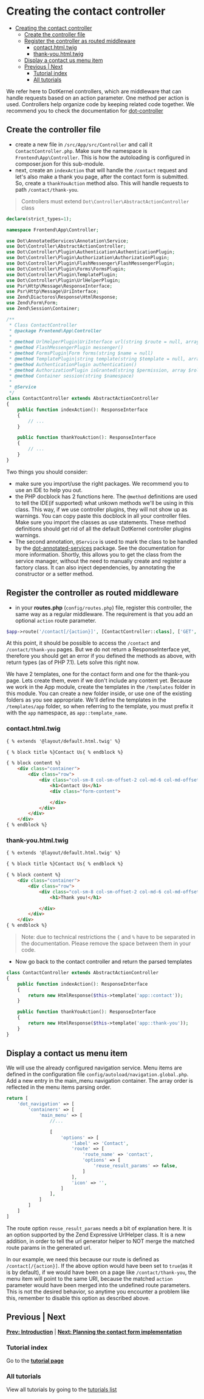 # Creating the contact controller

- [Creating the contact controller](#creating-the-contact-controller)
    - [Create the controller file](#create-the-controller-file)
    - [Register the controller as routed middleware](#register-the-controller-as-routed-middleware)
        - [contact.html.twig](#contacthtmltwig)
        - [thank-you.html.twig](#thank-youhtmltwig)
    - [Display a contact us menu item](#display-a-contact-us-menu-item)
    - [Previous | Next](#previous-next)
        - [Tutorial index](#tutorial-index)
        - [All tutorials](#all-tutorials)

We refer here to DotKernel controllers, which are middleware that can handle requests based on an action parameter.
One method per action is used. Controllers help organize code by keeping related code together.
We recommend you to check the documentation for [dot-controller](https://github.com/dotkernel/dot-controller)

## Create the controller file

- create a new file in `/src/App/src/Controller` and call it `ContactController.php`. Make sure the namespace is `Frontend\App\Controller`. This is how the autoloading is configured in composer.json for this sub-module.
- next, create an `indexAction` that will handle the `/contact` request and let's also make a thank you page, after the contact form is submitted. So, create a `thankYouAction` method also. This will handle requests to path `/contact/thank-you`.

> Controllers must extend `Dot\Controller\AbstractActionController` class

```php
declare(strict_types=1);

namespace Frontend\App\Controller;

use Dot\AnnotatedServices\Annotation\Service;
use Dot\Controller\AbstractActionController;
use Dot\Controller\Plugin\Authentication\AuthenticationPlugin;
use Dot\Controller\Plugin\Authorization\AuthorizationPlugin;
use Dot\Controller\Plugin\FlashMessenger\FlashMessengerPlugin;
use Dot\Controller\Plugin\Forms\FormsPlugin;
use Dot\Controller\Plugin\TemplatePlugin;
use Dot\Controller\Plugin\UrlHelperPlugin;
use Psr\Http\Message\ResponseInterface;
use Psr\Http\Message\UriInterface;
use Zend\Diactoros\Response\HtmlResponse;
use Zend\Form\Form;
use Zend\Session\Container;

/**
 * Class ContactController
 * @package Frontend\App\Controller
 *
 * @method UrlHelperPlugin|UriInterface url(string $route = null, array $params = [])
 * @method FlashMessengerPlugin messenger()
 * @method FormsPlugin|Form forms(string $name = null)
 * @method TemplatePlugin|string template(string $template = null, array $params = [])
 * @method AuthenticationPlugin authentication()
 * @method AuthorizationPlugin isGranted(string $permission, array $roles = [], mixed $context = null)
 * @method Container session(string $namespace)
 *
 * @Service
 */
class ContactController extends AbstractActionController
{
    public function indexAction(): ResponseInterface
    {
        // ...
    }

    public function thankYouAction(): ResponseInterface
    {
        // ...
    }
}
```

Two things you should consider:

- make sure you import/use the right packages. We recommend you to use an IDE to help you out.
- the PHP docblock has 2 functions here. The `@method` definitions are used to tell the IDE(if supported) what unkown methods we'll be using in this class. This way, if we use controller plugins, they will not show up as warnings. You can copy paste this docblock in all your controller files. Make sure you import the classes as use statements. These method definitions should get rid of all the default DotKernel controller plugins warnings.
- The second annotation, `@Service` is used to mark the class to be handled by the [dot-annotated-services](https://github.com/dotkernel/dot-annotated-services) package. See the documentation for more information. Shortly, this allows you to get the class from the service manager, without the need to manually create and register a factory class. It can also inject dependencies, by annotating the constructor or a setter method.

## Register the controller as routed middleware

- in your **routes.php** (`config/routes.php`) file, register this controller, the same way as a regular middleware. The requirement is that you add an optional `action` route parameter.

```php
$app->route('/contact[/{action}]', [ContactController::class], ['GET', 'POST'], 'contact');
```

At this point, it should be possible to access the `/contact` and `/contact/thank-you` pages. But we do not return a ResponseInterface yet, therefore you should get an error if you defined the methods as above, with return types (as of PHP 7.1). Lets solve this right now.

We have 2 templates, one for the contact form and one for the thank-you page. Lets create them, even if we don't include any content yet. Because we work in the App module, create the templates in the `/templates` folder in this module. You can create a new folder inside, or use one of the existing folders as you see appropriate. We'll define the templates in the `/templates/app` folder, so when referring to the template, you must prefix it with the `app` namespace, as `app::template_name`.

### contact.html.twig

```html
{ % extends '@layout/default.html.twig' %}

{ % block title %}Contact Us{ % endblock %}

{ % block content %}
    <div class="container">
        <div class="row">
            <div class="col-sm-8 col-sm-offset-2 col-md-6 col-md-offset-3 col-lg-6 col-lg-offset-3 no-padding forms">
                <h1>Contact Us</h1>
                <div class="form-content">

                </div>
            </div>
        </div>
    </div>
{ % endblock %}
```

### thank-you.html.twig

```html
{ % extends '@layout/default.html.twig' %}

{ % block title %}Contact Us{ % endblock %}

{ % block content %}
    <div class="container">
        <div class="row">
            <div class="col-sm-8 col-sm-offset-2 col-md-6 col-md-offset-3 col-lg-6 col-lg-offset-3 no-padding forms">
                <h1>Thank you!</h1>

            </div>
        </div>
    </div>
{ % endblock %}
```

> Note: due to technical restrictions the `{` and `%` have to be separated in the documentation. Please remove the space between them in your code.

- Now go back to the contact controller and return the parsed templates

```php
class ContactController extends AbstractActionController
{
    public function indexAction(): ResponseInterface
    {
        return new HtmlResponse($this->template('app::contact'));
    }

    public function thankYouAction(): ResponseInterface
    {
        return new HtmlResponse($this->template('app::thank-you'));
    }
}
```

## Display a contact us menu item

We will use the already configured navigation service. Menu items are defined in the configuration file `config/autoload/navigation.global.php`. Add a new entry in the main_menu navigation container. The array order is reflected in the menu items parsing order.

```php
return [
    'dot_navigation' => [
        'containers' => [
            'main_menu' => [
                //...

                [
                    'options' => [
                        'label' => 'Contact',
                        'route' => [
                            'route_name' => 'contact',
                            'options' => [
                                'reuse_result_params' => false,
                            ]
                        ],
                        'icon' => '',
                    ]
                ],
            ]
        ]
    ]
]
```

The route option `reuse_result_params` needs a bit of explanation here. It is an option supported by the Zend Expressive UrlHelper class. It is a new addition, in order to tell the url generator helper to NOT merge the matched route params in the generated url.

In our example, we need this because our route is defined as `/contact[/{action}]`. If the above option would have been set to `true`(as it is by default), if we would have been on a page like `/contact/thank-you`, the menu item will point to the same URI, because the matched `action` parameter would have been merged into the undefined route parameters. This is not the desired behavior, so anytime you encounter a problem like this, remember to disable this option as described above.

## Previous | Next

**[Prev: Introduction](01-introduction.md)** | **[Next: Planning the contact form implementation](03-planning-the-contact-form-implementation.md)**

### Tutorial index

Go to the **[tutorial page](README.md)**

### All tutorials

View all tutorials by going to the [tutorials list](../README.md)
